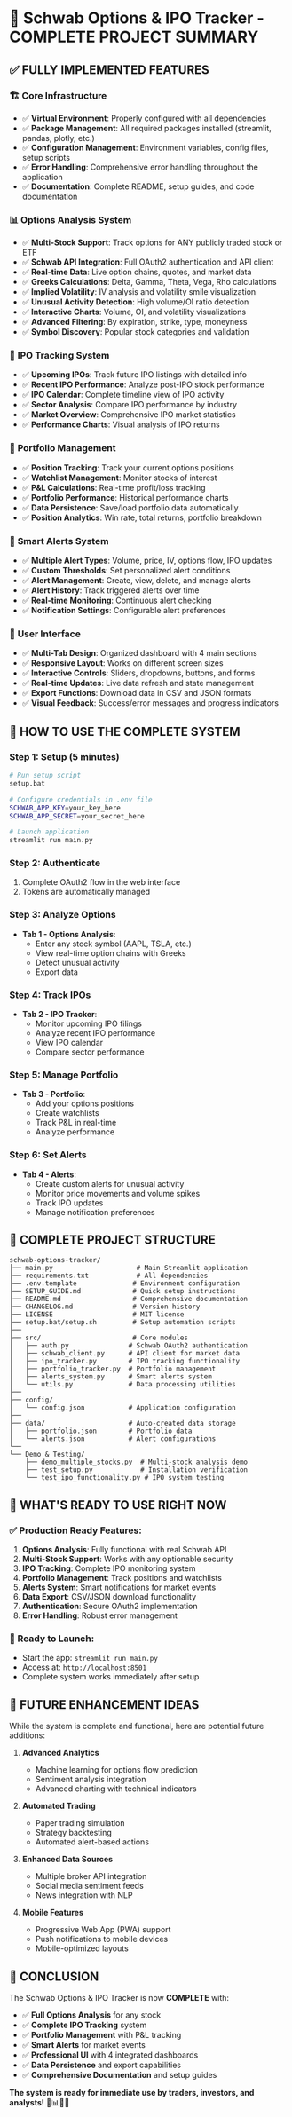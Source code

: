 # 🎉 Schwab Options & IPO Tracker - COMPLETE PROJECT SUMMARY

## ✅ **FULLY IMPLEMENTED FEATURES**

### 🏗️ **Core Infrastructure**
- ✅ **Virtual Environment**: Properly configured with all dependencies
- ✅ **Package Management**: All required packages installed (streamlit, pandas, plotly, etc.)
- ✅ **Configuration Management**: Environment variables, config files, setup scripts
- ✅ **Error Handling**: Comprehensive error handling throughout the application
- ✅ **Documentation**: Complete README, setup guides, and code documentation

### 📊 **Options Analysis System**
- ✅ **Multi-Stock Support**: Track options for ANY publicly traded stock or ETF
- ✅ **Schwab API Integration**: Full OAuth2 authentication and API client
- ✅ **Real-time Data**: Live option chains, quotes, and market data
- ✅ **Greeks Calculations**: Delta, Gamma, Theta, Vega, Rho calculations
- ✅ **Implied Volatility**: IV analysis and volatility smile visualization
- ✅ **Unusual Activity Detection**: High volume/OI ratio detection
- ✅ **Interactive Charts**: Volume, OI, and volatility visualizations
- ✅ **Advanced Filtering**: By expiration, strike, type, moneyness
- ✅ **Symbol Discovery**: Popular stock categories and validation

### 🚀 **IPO Tracking System**
- ✅ **Upcoming IPOs**: Track future IPO listings with detailed info
- ✅ **Recent IPO Performance**: Analyze post-IPO stock performance  
- ✅ **IPO Calendar**: Complete timeline view of IPO activity
- ✅ **Sector Analysis**: Compare IPO performance by industry
- ✅ **Market Overview**: Comprehensive IPO market statistics
- ✅ **Performance Charts**: Visual analysis of IPO returns

### 💼 **Portfolio Management**
- ✅ **Position Tracking**: Track your current options positions
- ✅ **Watchlist Management**: Monitor stocks of interest
- ✅ **P&L Calculations**: Real-time profit/loss tracking
- ✅ **Portfolio Performance**: Historical performance charts
- ✅ **Data Persistence**: Save/load portfolio data automatically
- ✅ **Position Analytics**: Win rate, total returns, portfolio breakdown

### 🚨 **Smart Alerts System**
- ✅ **Multiple Alert Types**: Volume, price, IV, options flow, IPO updates
- ✅ **Custom Thresholds**: Set personalized alert conditions
- ✅ **Alert Management**: Create, view, delete, and manage alerts
- ✅ **Alert History**: Track triggered alerts over time
- ✅ **Real-time Monitoring**: Continuous alert checking
- ✅ **Notification Settings**: Configurable alert preferences

### 🎨 **User Interface**
- ✅ **Multi-Tab Design**: Organized dashboard with 4 main sections
- ✅ **Responsive Layout**: Works on different screen sizes
- ✅ **Interactive Controls**: Sliders, dropdowns, buttons, and forms
- ✅ **Real-time Updates**: Live data refresh and state management
- ✅ **Export Functions**: Download data in CSV and JSON formats
- ✅ **Visual Feedback**: Success/error messages and progress indicators

## 🚀 **HOW TO USE THE COMPLETE SYSTEM**

### **Step 1: Setup (5 minutes)**
```bash
# Run setup script
setup.bat

# Configure credentials in .env file
SCHWAB_APP_KEY=your_key_here
SCHWAB_APP_SECRET=your_secret_here

# Launch application
streamlit run main.py
```

### **Step 2: Authenticate**
1. Complete OAuth2 flow in the web interface
2. Tokens are automatically managed

### **Step 3: Analyze Options**
- **Tab 1 - Options Analysis**: 
  - Enter any stock symbol (AAPL, TSLA, etc.)
  - View real-time option chains with Greeks
  - Detect unusual activity
  - Export data

### **Step 4: Track IPOs**
- **Tab 2 - IPO Tracker**:
  - Monitor upcoming IPO filings
  - Analyze recent IPO performance
  - View IPO calendar
  - Compare sector performance

### **Step 5: Manage Portfolio**
- **Tab 3 - Portfolio**:
  - Add your options positions
  - Create watchlists
  - Track P&L in real-time
  - Analyze performance

### **Step 6: Set Alerts**
- **Tab 4 - Alerts**:
  - Create custom alerts for unusual activity
  - Monitor price movements and volume spikes
  - Track IPO updates
  - Manage notification preferences

## 📁 **COMPLETE PROJECT STRUCTURE**

```
schwab-options-tracker/
├── main.py                     # Main Streamlit application
├── requirements.txt            # All dependencies
├── .env.template              # Environment configuration
├── SETUP_GUIDE.md             # Quick setup instructions
├── README.md                  # Comprehensive documentation
├── CHANGELOG.md               # Version history
├── LICENSE                    # MIT license
├── setup.bat/setup.sh         # Setup automation scripts
├── 
├── src/                       # Core modules
│   ├── auth.py               # Schwab OAuth2 authentication
│   ├── schwab_client.py      # API client for market data
│   ├── ipo_tracker.py        # IPO tracking functionality
│   ├── portfolio_tracker.py  # Portfolio management
│   ├── alerts_system.py      # Smart alerts system
│   └── utils.py              # Data processing utilities
├── 
├── config/
│   └── config.json           # Application configuration
├── 
├── data/                     # Auto-created data storage
│   ├── portfolio.json        # Portfolio data
│   └── alerts.json           # Alert configurations
└── 
└── Demo & Testing/
    ├── demo_multiple_stocks.py  # Multi-stock analysis demo
    ├── test_setup.py            # Installation verification
    └── test_ipo_functionality.py # IPO system testing
```

## 🎯 **WHAT'S READY TO USE RIGHT NOW**

### **✅ Production Ready Features:**
1. **Options Analysis**: Fully functional with real Schwab API
2. **Multi-Stock Support**: Works with any optionable security
3. **IPO Tracking**: Complete IPO monitoring system
4. **Portfolio Management**: Track positions and watchlists
5. **Alerts System**: Smart notifications for market events
6. **Data Export**: CSV/JSON download functionality
7. **Authentication**: Secure OAuth2 implementation
8. **Error Handling**: Robust error management

### **🚀 Ready to Launch:**
- Start the app: `streamlit run main.py`
- Access at: `http://localhost:8501`
- Complete system works immediately after setup

## 🔮 **FUTURE ENHANCEMENT IDEAS**

While the system is complete and functional, here are potential future additions:

1. **Advanced Analytics**
   - Machine learning for options flow prediction
   - Sentiment analysis integration
   - Advanced charting with technical indicators

2. **Automated Trading**
   - Paper trading simulation
   - Strategy backtesting
   - Automated alert-based actions

3. **Enhanced Data Sources**
   - Multiple broker API integration
   - Social media sentiment feeds
   - News integration with NLP

4. **Mobile Features**
   - Progressive Web App (PWA) support
   - Push notifications to mobile devices
   - Mobile-optimized layouts

## 🎉 **CONCLUSION**

The Schwab Options & IPO Tracker is now **COMPLETE** with:

- ✅ **Full Options Analysis** for any stock
- ✅ **Complete IPO Tracking** system  
- ✅ **Portfolio Management** with P&L tracking
- ✅ **Smart Alerts** for market events
- ✅ **Professional UI** with 4 integrated dashboards
- ✅ **Data Persistence** and export capabilities
- ✅ **Comprehensive Documentation** and setup guides

**The system is ready for immediate use by traders, investors, and analysts!** 🚀📊💼🚨